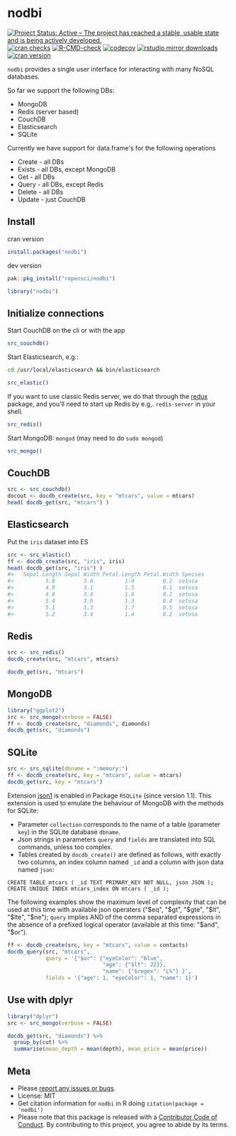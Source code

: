 nodbi
=====



[![Project Status: Active – The project has reached a stable, usable state and is being actively developed.](https://www.repostatus.org/badges/latest/active.svg)](https://www.repostatus.org/#active)
[![cran checks](https://cranchecks.info/badges/worst/nodbi)](https://cranchecks.info/pkgs/nodbi)
[![R-CMD-check](https://github.com/ropensci/nodbi/workflows/R-CMD-check/badge.svg)](https://github.com/ropensci/nodbi/actions?query=workflow%3AR-CMD-check)
[![codecov](https://codecov.io/gh/ropensci/nodbi/branch/master/graph/badge.svg)](https://codecov.io/gh/ropensci/nodbi)
[![rstudio mirror downloads](http://cranlogs.r-pkg.org/badges/nodbi)](https://github.com/r-hub/cranlogs.app)
[![cran version](https://www.r-pkg.org/badges/version/nodbi)](https://cran.r-project.org/package=nodbi)


`nodbi` provides a single user interface for interacting with many NoSQL databases.

So far we support the following DBs:

* MongoDB
* Redis (server based)
* CouchDB
* Elasticsearch
* SQLite

Currently we have support for data.frame's for the following operations

* Create - all DBs
* Exists - all DBs, except MongoDB
* Get - all DBs
* Query - all DBs, except Redis
* Delete - all DBs
* Update - just CouchDB

## Install

cran version


```r
install.packages("nodbi")
```

dev version


```r
pak::pkg_install("ropensci/nodbi")
```


```r
library("nodbi")
```

## Initialize connections

Start CouchDB on the cli or with the app


```r
src_couchdb()
```

Start Elasticsearch, e.g.:

```sh
cd /usr/local/elasticsearch && bin/elasticsearch
```


```r
src_elastic()
```

If you want to use classic Redis server, we do that through the [redux][]
package, and you'll need to start up Redis by e.g,. `redis-server` in your shell.


```r
src_redis()
```

Start MongoDB: `mongod` (may need to do `sudo mongod`)


```r
src_mongo()
```

## CouchDB


```r
src <- src_couchdb()
docout <- docdb_create(src, key = "mtcars", value = mtcars)
head( docdb_get(src, "mtcars") )
```

## Elasticsearch

Put the `iris` dataset into ES




```r
src <- src_elastic()
ff <- docdb_create(src, "iris", iris)
head( docdb_get(src, "iris") )
#>   Sepal.Length Sepal.Width Petal.Length Petal.Width Species
#>          5.0         3.6          1.4         0.2  setosa
#>          4.9         3.1          1.5         0.1  setosa
#>          4.8         3.4          1.6         0.2  setosa
#>          5.4         3.9          1.3         0.4  setosa
#>          5.1         3.3          1.7         0.5  setosa
#>          5.2         3.4          1.4         0.2  setosa
```

## Redis


```r
src <- src_redis()
docdb_create(src, "mtcars", mtcars)
```


```r
docdb_get(src, "mtcars")
```

## MongoDB


```r
library("ggplot2")
src <- src_mongo(verbose = FALSE)
ff <- docdb_create(src, "diamonds", diamonds)
docdb_get(src, "diamonds")
```

## SQLite


```r
src <- src_sqlite(dbname = ":memory:")
ff <- docdb_create(src, key = "mtcars", value = mtcars)
docdb_get(src, key = "mtcars")
```

Extension [json1](https://www.sqlite.org/json1.html) is enabled in Package `RSQLite` (since version 1.1). This extension is used to emulate the behaviour of MongoDB with the methods for SQLite: 

- Parameter `collection` corresponds to the name of a table (parameter `key`) in the SQLite database `dbname`. 
- Json strings in parameters `query` and `fields` are translated into SQL commands, unless too complex. 
- Tables created by `docdb_create()` are defined as follows, with exactly two columns, an index column named `_id` and a column with json data named `json`: 
``` 
CREATE TABLE mtcars ( _id TEXT PRIMARY_KEY NOT NULL, json JSON );
CREATE UNIQUE INDEX mtcars_index ON mtcars ( _id );
```

The following examples show the maximum level of complexity that can be used at this time with available json operaters ("\$eq", "\$gt", "\$gte", "\$lt", "\$lte", "\$ne"); `query` implies AND of the comma separated expressions in the absence of a prefixed logical operator (available at this time: "\$and", "\$or"). 


```r
ff <- docdb_create(src, key = "mtcars", value = contacts)
docdb_query(src, "mtcars", 
            query = '{"$or": {"eyeColor": "blue", 
                              "age": {"$lt": 22}},  
                              "name": {"$regex": "L%"} }',
            fields = '{"age": 1, "eyeColor": 1, "name": 1}')
```


## Use with dplyr


```r
library("dplyr")
src <- src_mongo(verbose = FALSE)
```


```r
docdb_get(src, "diamonds") %>%
  group_by(cut) %>%
  summarise(mean_depth = mean(depth), mean_price = mean(price))
```

## Meta

* Please [report any issues or bugs](https://github.com/ropensci/nodbi/issues).
* License: MIT
* Get citation information for `nodbi` in R doing `citation(package = 'nodbi')`
* Please note that this package is released with a [Contributor Code of Conduct](https://ropensci.org/code-of-conduct/). By contributing to this project, you agree to abide by its terms.

[redux]: https://cran.r-project.org/package=redux
